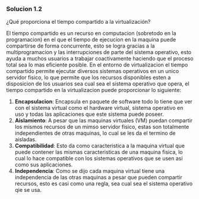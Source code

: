 ### Solucion 1.2

¿Qué proporciona el tiempo compartido a la virtualización?

El tiempo compartido es un recurso en computacion (sobretodo en la programacion) en el que el tiempo de ejecucion en la maquina puede compartirse de forma concurrente, esto se logra gracias a la multiprogramacion y las interrupciones de parte del sistema operativo, esto ayuda a muchos usuarios a trabajar coactivamente haciendo que el proceso total sea lo mas eficiente posible. En el entorno de virtualizacion el tiempo compartido permite ejecutar diversos sistemas operativos en un unico servidor fisico, lo que permite que los recursos disponibles esten a disposicion de los usuarios sea cual sea el sistema operativo que opera, el tiempo compartido en la virtualizacion puede proporcionar lo siguiente:

1. **Encapsulacion**: Encapsula en paquete de software todo lo tiene que ver con el sistema virtual como el hardware virtual, sistema operativo en uso y todas las aplicaciones que este sistema puede poseer.
2. **Aislamiento**: A pesar que las maquinas virtuales (VM) puedan compartir los mismos recursos de un mimso servidor fisico, estas son totalmente independientes de otras maquinas, lo cual se les da el termino de aisladas.
3. **Compatibilidad**: Esto da como caracteristica a la maquina virtual que puede contener las mismas caracteristicas de una maquina fisica, lo cual lo hace compatible con los sistemas operativos que se usen asi como sus aplicaciones.
4. **Independencia**: Como se dijo cada maquina virtual tiene una independencia de las otras maquinas a pesar que pueden compartir recursos, esto es casi como una regla, sea cual sea el sistema operativo qie se usa.
